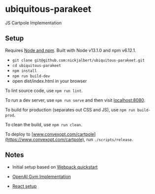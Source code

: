 # ubiquitous-parakeet

JS Cartpole Implementation

## Setup

Requires [Node and npm](https://nodejs.org/en/). Built with Node v13.1.0 and npm v6.12.1.

* `git clone git@github.com:nickjalbert/ubiquitous-parakeet.git`
* `cd ubiquitous-parakeet`
* `npm install`
* `npm run build-dev`
* open dist/index.html in your browser

To lint source code, use `npm run lint`.

To run a dev server, use `npm run serve` and then visit [localhost:8080](http://localhost:8080).

To build for production (separates out CSS and JS), use `npm run build-prod`.

To clean the build, use `npm run clean`.

To deploy to [www.convexopt.com/cartpole](https://www.convexopt.com/cartpole),
run `./scripts/release`.

## Notes

* Initial setup based on [Webpack quickstart](https://webpack.js.org/guides/getting-started/)

* [OpenAI Gym Implementation](https://github.com/openai/gym/blob/master/gym/envs/classic_control/cartpole.py)

* [React setup](https://www.valentinog.com/blog/babel/)
